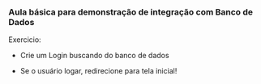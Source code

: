 ### Aula básica para demonstração de integração com Banco de Dados

Exercicio:

- Crie um Login buscando do banco de dados

- Se o usuário logar, redirecione para tela inicial!
